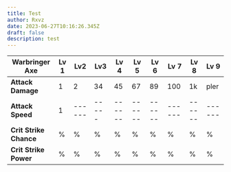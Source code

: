 ```yaml
---
title: Test
author: Rxvz
date: 2023-06-27T10:16:26.345Z
draft: false
description: test
---
```

| Warbringer Axe         | Lv 1 | Lv2     | Lv3    | Lv 4    | Lv 5    | Lv 6    | Lv 7    | Lv 8    | Lv 9    |
| ---------------------- | ---- | ------- | ------ | ------- | ------- | ------- | ------- | ------- | ------- |
| **Attack Damage**      | 1    | 2       | 34     | 45      | 67      | 89      | 100     | 1k      | pler    |
| **Attack Speed**       | 1    | \------ | \----- | \------ | \------ | \------ | \------ | \------ | \------ |
| **Crit Strike Chance** | %    | %       | %      | %       | %       | %       | %       | %       | %       |
| **Crit Strike Power**  | %    | %       | %      | %       | %       | %       | %       | %       | %       |